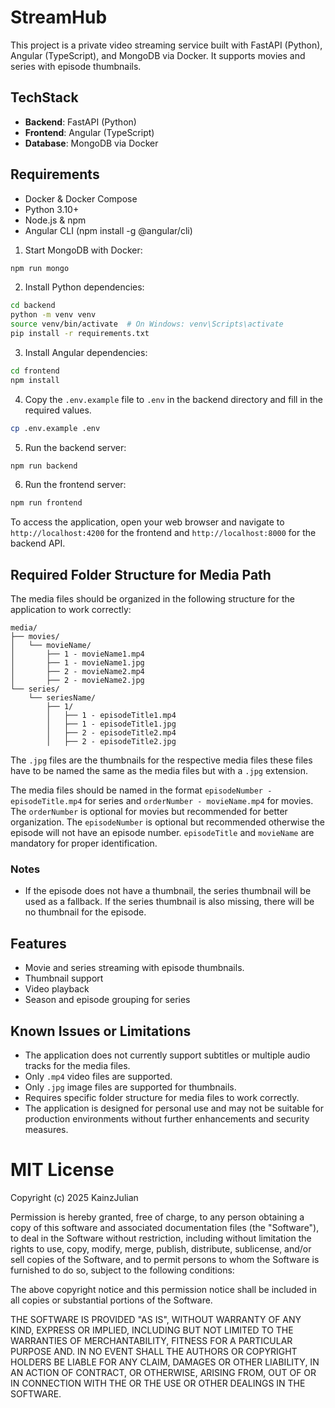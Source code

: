 # StreamHub
This project is a private video streaming service built with FastAPI (Python), Angular (TypeScript), and MongoDB via Docker. It supports movies and series with episode thumbnails. 

## TechStack
- **Backend**: FastAPI (Python)
- **Frontend**: Angular (TypeScript)
- **Database**: MongoDB via Docker


## Requirements
- Docker & Docker Compose
- Python 3.10+
- Node.js & npm
- Angular CLI (npm install -g @angular/cli)


1. Start MongoDB with Docker:
```bash
npm run mongo
```


2. Install Python dependencies:
```bash
cd backend
python -m venv venv
source venv/bin/activate  # On Windows: venv\Scripts\activate
pip install -r requirements.txt
```

3. Install Angular dependencies:
```bash
cd frontend
npm install
```

4. Copy the `.env.example` file to `.env` in the backend directory and fill in the required values.
```bash
cp .env.example .env
```

5. Run the backend server:
```bash
npm run backend
```


6. Run the frontend server:
```bash
npm run frontend
```

To access the application, open your web browser and navigate to `http://localhost:4200` for the frontend and `http://localhost:8000` for the backend API.


## Required Folder Structure for Media Path
The media files should be organized in the following structure for the application to work correctly:

```
media/
├── movies/
│   └── movieName/
│       ├── 1 - movieName1.mp4
│       ├── 1 - movieName1.jpg
│       ├── 2 - movieName2.mp4
│       ├── 2 - movieName2.jpg
└── series/
    └── seriesName/
        ├── 1/
        │   ├── 1 - episodeTitle1.mp4
        │   ├── 1 - episodeTitle1.jpg
        │   ├── 2 - episodeTitle2.mp4
        │   ├── 2 - episodeTitle2.jpg
```

The `.jpg` files are the thumbnails for the respective media files these files have to be named the same as the media files but with a `.jpg` extension. 

The media files should be named in the format `episodeNumber - episodeTitle.mp4` for series and `orderNumber - movieName.mp4` for movies. The `orderNumber` is optional for movies but recommended for better organization. The
`episodeNumber` is optional but recommended otherwise the episode will not have an episode number. `episodeTitle` and `movieName` are mandatory for proper identification.

### Notes
  - If the episode does not have a thumbnail, the series thumbnail will be used as a fallback. If the series thumbnail is also missing, there will be no thumbnail for the episode.

## Features
- Movie and series streaming with episode thumbnails.
- Thumbnail support
- Video playback
- Season and episode grouping for series


## Known Issues or Limitations
  - The application does not currently support subtitles or multiple audio tracks for the media files.
  - Only `.mp4` video files are supported.
  - Only `.jpg` image files are supported for thumbnails.
  - Requires specific folder structure for media files to work correctly.
  - The application is designed for personal use and may not be suitable for production environments without further enhancements and security measures.



# MIT License

Copyright (c) 2025 KainzJulian

Permission is hereby granted, free of charge, to any person obtaining a copy of this software and associated documentation files (the "Software"), to deal in the Software without restriction, including without limitation the rights to use, copy, modify, merge, publish, distribute, sublicense, and/or sell copies of the Software, and to permit persons to whom the Software is furnished to do so, subject to the following conditions:                     

The above copyright notice and this permission notice shall be included in all copies or substantial portions of the Software.                          

THE SOFTWARE IS PROVIDED "AS IS", WITHOUT WARRANTY OF ANY KIND, EXPRESS OR IMPLIED, INCLUDING BUT NOT LIMITED TO THE WARRANTIES OF MERCHANTABILITY, FITNESS FOR A PARTICULAR PURPOSE AND. IN NO EVENT SHALL THE AUTHORS OR COPYRIGHT HOLDERS BE LIABLE FOR ANY CLAIM, DAMAGES OR OTHER LIABILITY, IN AN ACTION OF CONTRACT, OR OTHERWISE, ARISING FROM, OUT OF OR IN CONNECTION WITH THE OR THE USE OR OTHER DEALINGS IN THE SOFTWARE.
